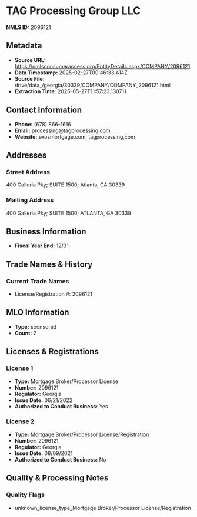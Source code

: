 # TAG Processing Group LLC

**NMLS ID:** 2096121

## Metadata
- **Source URL:** https://nmlsconsumeraccess.org/EntityDetails.aspx/COMPANY/2096121
- **Data Timestamp:** 2025-02-27T00:46:33.414Z
- **Source File:** drive/data_/georgia/30339/COMPANY/COMPANY_2096121.html
- **Extraction Time:** 2025-05-27T11:57:23.130711

## Contact Information
- **Phone:** (678) 866-1616
- **Email:** processing@tagprocessing.com
- **Website:** exosmortgage.com, tagprocessing,com

## Addresses
### Street Address
400 Galleria Pky; SUITE 1500; Atlanta, GA 30339

### Mailing Address
400 Galleria Pky; SUITE 1500; ATLANTA, GA 30339

## Business Information
- **Fiscal Year End:** 12/31

## Trade Names & History
### Current Trade Names
- License/Registration #: 2096121

## MLO Information
- **Type:** sponsored
- **Count:** 2

## Licenses & Registrations

### License 1
- **Type:** Mortgage Broker/Processor License
- **Number:** 2096121
- **Regulator:** Georgia
- **Issue Date:** 06/21/2022
- **Authorized to Conduct Business:** Yes

### License 2
- **Type:** Mortgage Broker/Processor License/Registration
- **Number:** 2096121
- **Regulator:** Georgia
- **Issue Date:** 08/09/2021
- **Authorized to Conduct Business:** No

## Quality & Processing Notes
### Quality Flags
- unknown_license_type_Mortgage Broker/Processor License/Registration
